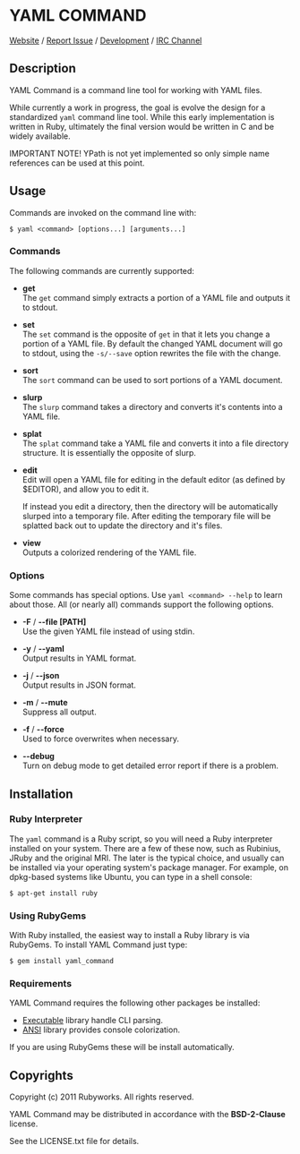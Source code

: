 # YAML COMMAND

[Website](http://rubyworks.github.com/yaml_command) /
[Report Issue](http://github.com/rubyworks/yaml_command/issues) /
[Development](http://github.com/rubyworks/yaml_command) /
[IRC Channel](irc://chat.us.freenode.net/rubyworks)


## Description

YAML Command is a command line tool for working with YAML files.

While currently a work in progress, the goal is evolve the design
for a standardized `yaml` command line tool. While this early
implementation is written in Ruby, ultimately the final version
would be written in C and be widely available.

IMPORTANT NOTE! YPath is not yet implemented so only simple name
references can be used at this point.


## Usage

Commands are invoked on the command line with:

    $ yaml <command> [options...] [arguments...]

### Commands

The following commands are currently supported:

* **get** <br/>
  The `get` command simply extracts a portion of a YAML file and outputs
  it to stdout.

* **set** <br/>
  The `set` command is the opposite of `get` in that it lets you change
  a portion of a YAML file. By default the changed YAML document will go
  to stdout, using the `-s/--save` option rewrites the file with the change.

* **sort** <br/>
  The `sort` command can be used to sort portions of a YAML document.

* **slurp** <br/>
  The `slurp` command takes a directory and converts it's contents into a YAML file.

* **splat** <br/>
  The `splat` command take a YAML file and converts it into a file directory structure.
  It is essentially the opposite of slurp.

* **edit** <br/>
  Edit will open a YAML file for editing in the default editor (as defined by 
  $EDITOR), and allow you to edit it.

  If instead you edit a directory, then the directory will be automatically 
  slurped into a temporary file. After editing the temporary file will be
  splatted back out to update the directory and it's files.

* **view** <br/>
  Outputs a colorized rendering of the YAML file.

### Options

Some commands has special options. Use `yaml <command> --help` to learn about those.
All (or nearly all) commands support the following options.

* **-F** / **--file [PATH]** <br/>
  Use the given YAML file instead of using stdin.

* **-y** / **--yaml** <br/>
  Output results in YAML format.

* **-j** / **--json** <br/>
  Output results in JSON format.

* **-m** / **--mute** <br/>
  Suppress all output.

* **-f** / **--force** <br/>
  Used to force overwrites when necessary.

* **--debug** <br/>
  Turn on debug mode to get detailed error report if there is a problem.


## Installation

### Ruby Interpreter

The `yaml` command is a Ruby script, so you will need a Ruby interpreter installed on your system.
There are a few of these now, such as Rubinius, JRuby and the original MRI. The later is the typical
choice, and usually can be installed via your operating system's package manager. For example, on
dpkg-based systems like Ubuntu, you can type in a shell console:

    $ apt-get install ruby

### Using RubyGems

With Ruby installed, the easiest way to install a Ruby library is via RubyGems. To install YAML Command
just type:

    $ gem install yaml_command

### Requirements

YAML Command requires the following other packages be installed:

* [Executable](http://rubyworks.github.com/executable) library handle CLI parsing.
* [ANSI](http://rubyworks.github.com/ansi) library provides console colorization.

If you are using RubyGems these will be install automatically.


## Copyrights

Copyright (c) 2011 Rubyworks. All rights reserved.

YAML Command may be distributed in accordance with the **BSD-2-Clause** license.

See the LICENSE.txt file for details.

